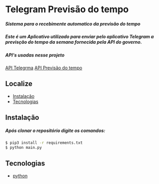 # Telegram Previsão do tempo
##### Sistema para o recebimente automatico da previsão do tempo
##### Este é um Aplicativo utilizado para enviar pelo aplicativo Telegram a previsção do tempo da semana fornecida pela API do governo.

##### API's usadas nesse projeto
[API Telegrma](https://api.telegram.org/)
[API Previsão do tempo](https://portal.inmet.gov.br/manual/manual-de-uso-da-api-de-previs%C3%A3o)

## Localize
<!-- * [Imagens](#imagens) -->
* [Instalação](#instalação)
* [Tecnologias](#tecnologias)

<!-- ## Imagens
![Alt text](/static/sistema-previsao.PNG?raw=true "Tela de produto") -->

## Instalação
##### Após clonar o repositório digite os comandos: 

```bash
$ pip3 install -r requirements.txt
$ python main.py
```


## Tecnologias
* [python](https://www.python.org/)
